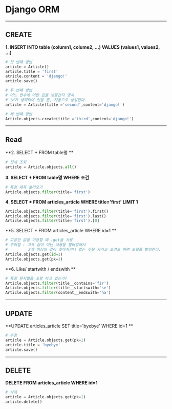 # Django ORM

---

## CREATE

**1.  INSERT INTO table (column1, colume2, ...) VALUES (values1, values2, ...)**

```python
# 첫 번째 방법
article = Article()
article.title = 'first'
atricle.content = 'django!'
article.save()

# 두 번째 방법
# 어느 변수에 어떤 값을 넣을건지 명시
# id가 생략되어 있을 뿐, 자동으로 생성된다.
article = Article(title ='second',content='django!')

# 세 번째 방법
Article.objects.create(title ='third',content='django!')
```



---

## Read

**2. SELECT * FROM table명 **

```python
# 전체 조회
article = Article.objects.all()

```

**3. SELECT * FROM  table명 WHERE 조건**

```python
# 특정 제목 불러오기
Article.objects.filter(title='first')
```



**4. SELECT * FROM articles_article WHERE title='first' LIMIT 1**

```	python
Article.objects.filter(title='first').first()
Article.objects.filter(title='first').last()
Article.objects.filter(title='first').[0]

```

**5. SELECT * FROM articles_article WHERE id=1 **

``` python
# 고유한 값을 이용할 때 .get을 사용
# 주의점 : 고유 값이 아닌 내용을 필터링해서 
#		  2개 이상의 값이 찾아지거나 없는 것을 가지고 오려고 하면 오류를 발생한다.
Article.objects.get(id=1)
Article.objects.get(pk=1)
```

**6. Like/ startwith / endswith **

```python
# 특정 문자열을 포함 하고 있는가?
Article.objects.filter(title__contains='fir')
Article.objects.filter(title__startswith='se')
Article.objects.filter(content__endswith='ha')

```

---

## UPDATE

**UPDATE articles_article SET title='byebye' WHERE id=1 **

``` python
# 수정
article = Article.objects.get(pk=1)
article.title = 'byebye'
article.save()

```

---

## DELETE

**DELETE FROM articles_article WHERE id=1**

```python
# 삭제
article = Article.objects.get(pk=1)
article.delete()

```

